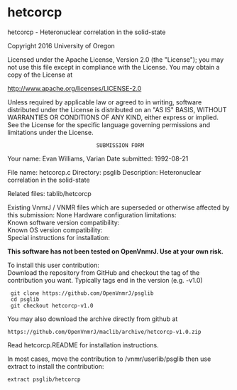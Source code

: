 # hetcorcp
 hetcorcp - Heteronuclear correlation in the solid-state

 Copyright 2016 University of Oregon

 Licensed under the Apache License, Version 2.0 (the "License");
 you may not use this file except in compliance with the License.
 You may obtain a copy of the License at

   http://www.apache.org/licenses/LICENSE-2.0

 Unless required by applicable law or agreed to in writing, software
 distributed under the License is distributed on an "AS IS" BASIS,
 WITHOUT WARRANTIES OR CONDITIONS OF ANY KIND, either express or implied.
 See the License for the specific language governing permissions and
 limitations under the License.

                                SUBMISSION FORM

Your name:      Evan Williams, Varian
Date submitted: 1992-08-21

File name:      hetcorcp.c
Directory:      psglib
Description:    Heteronuclear correlation in the solid-state

Related files:  tablib/hetcorcp

Existing VnmrJ / VNMR files which are superseded or
otherwise affected by this submission:  None
Hardware configuration limitations:     
Known software version compatibility:   
Known OS version compatibility:         
Special instructions for installation:

**This software has not been tested on OpenVnmrJ. Use at your own risk.**

To install this user contribution:  
Download the repository from GitHub and checkout the tag of the contribution you want.
Typically tags end in the version (e.g. -v1.0)

     git clone https://github.com/OpenVnmrJ/psglib  
     cd psglib  
     git checkout hetcorcp-v1.0


You may also download the archive directly from github at

    https://github.com/OpenVnmrJ/maclib/archive/hetcorcp-v1.0.zip

Read hetcorcp.README for installation instructions.

In most cases, move the contribution to /vnmr/userlib/psglib 
then use extract to install the contribution:  

    extract psglib/hetcorcp